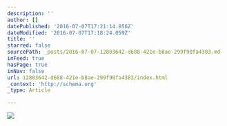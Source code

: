 ```yaml
---
description: ''
author: []
datePublished: '2016-07-07T17:21:14.856Z'
dateModified: '2016-07-07T17:18:24.059Z'
title: ''
starred: false
sourcePath: _posts/2016-07-07-12803642-d688-421e-b8ae-299f90fa4383.md
inFeed: true
hasPage: true
inNav: false
url: 12803642-d688-421e-b8ae-299f90fa4383/index.html
_context: 'http://schema.org'
_type: Article

---
```

![](https://the-grid-user-content.s3-us-west-2.amazonaws.com/5c266cc5-d50a-4167-b7f1-57859ba66227.jpg)